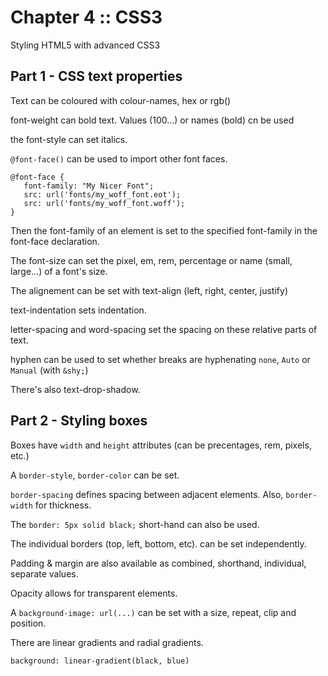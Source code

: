 ﻿# Chapter 4 :: CSS3

Styling HTML5 with advanced CSS3

## Part 1 - CSS text properties

Text can be coloured with colour-names, hex or rgb()

font-weight can bold text. Values (100...) or names (bold) cn be used

the font-style can set italics.

`@font-face()` can be used to import other font faces.

```
@font-face {
   font-family: "My Nicer Font";
   src: url('fonts/my_woff_font.eot');
   src: url('fonts/my_woff_font.woff');
}
```

Then the font-family of an element is set to the specified font-family in the font-face declaration.

The font-size can set the pixel, em, rem, percentage or name (small, large...) of a font's size.

The alignement can be set with text-align (left, right, center, justify)

text-indentation sets indentation.

letter-spacing and word-spacing set the spacing on these relative parts of text.

hyphen can be used to set whether breaks are hyphenating `none`, `Auto` or `Manual` (with `&shy;`)

There's also text-drop-shadow.


## Part 2 - Styling boxes

Boxes have `width` and `height` attributes (can be precentages, rem, pixels, etc.)

A `border-style`, `border-color` can be set.

`border-spacing` defines spacing between adjacent elements. Also, `border-width` for thickness.

The `border: 5px solid black;` short-hand can also be used.

The individual borders (top, left, bottom, etc). can be set independently.

Padding & margin are also available as combined, shorthand, individual, separate values.

Opacity allows for transparent elements.

A `background-image: url(...)` can be set with a size, repeat, clip and position.

There are linear gradients and radial gradients.

`background: linear-gradient(black, blue)`
